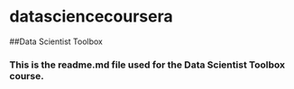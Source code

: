 datasciencecoursera
===================

##Data Scientist Toolbox 
### This is the readme.md file used for the Data Scientist Toolbox course.
